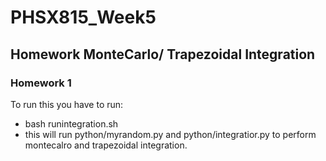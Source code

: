 # PHSX815_Week5
## Homework MonteCarlo/ Trapezoidal Integration


### Homework 1
To run this you have to run:
- bash runintegration.sh
- this will run python/myrandom.py and python/integratior.py to perform montecalro and trapezoidal integration.
